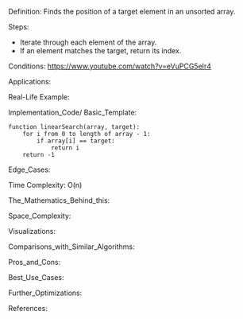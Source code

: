 Definition: Finds the position of a target element in an unsorted array.

Steps:
- Iterate through each element of the array.
- If an element matches the target, return its index.

Conditions: https://www.youtube.com/watch?v=eVuPCG5eIr4

Applications:

Real-Life Example:

Implementation_Code/ Basic_Template:
```
function linearSearch(array, target):
    for i from 0 to length of array - 1:
        if array[i] == target:
            return i
    return -1

```

Edge_Cases:

Time Complexity: O(n)

The_Mathematics_Behind_this:

Space_Complexity:

Visualizations:

Comparisons_with_Similar_Algorithms:

Pros_and_Cons:

Best_Use_Cases:

Further_Optimizations:

References:
